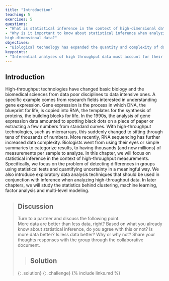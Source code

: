 ```yaml
---
title: "Introduction"
teaching: 5
exercises: 5
questions:
- "What is statistical inference in the context of high-dimensional data?"
- "Why is it important to know about statistical inference when analyzing
high-dimensional data?"
objectives:
- "Biological technology has expanded the quantity and complexity of data, and requires special analytical considerations."
keypoints:
- "Inferential analyses of high throughput data must account for their extremely large sample sizes."
---
```


## Introduction

High-throughput technologies have changed basic biology and the biomedical 
sciences from data poor disciplines to data intensive ones. A specific example 
comes from research fields interested in understanding gene expression. Gene 
expression is the process in which DNA, the blueprint for life, is copied into 
RNA, the templates for the synthesis of proteins, the building blocks for life. 
In the 1990s, the analysis of gene expression data amounted to spotting black 
dots on a piece of paper or extracting a few numbers from standard curves. With high-throughput technologies, such as microarrays, this suddenly changed to 
sifting through tens of thousands of numbers. More recently, RNA sequencing has 
further increased data complexity. Biologists went from using their eyes or 
simple summaries to categorize results, to having thousands (and now millions) 
of measurements per sample to analyze. In this chapter, we will focus on 
statistical inference in the context of high-throughput measurements. 
Specifically, we focus on the problem of detecting differences in groups using 
statistical tests and quantifying uncertainty in a meaningful way. We also 
introduce exploratory data analysis techniques that should be used in 
conjunction with inference when analyzing high-throughput data. In later chapters, we will study the statistics behind clustering, machine learning, factor analysis and multi-level modeling. 

> ## Discussion
> Turn to a partner and discuss the following point.    
> More data are better than less data, right? Based on what you already know 
> about statistical inference, do you agree with this or not? 
> Is more data better? Is less data better? Why or why not?
> Share your thoughts responses with the group through the collaborative 
> document.
>
> > ## Solution
> >
> {: .solution}
{: .challenge}
{% include links.md %}

